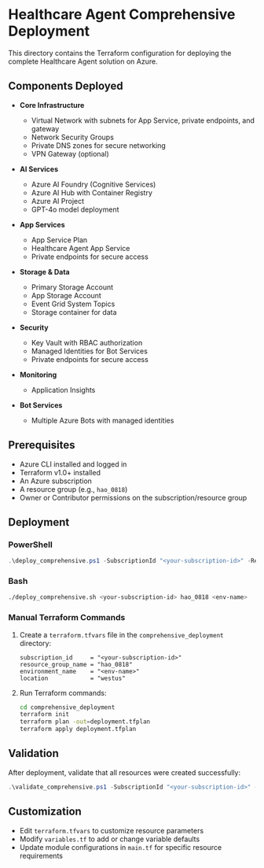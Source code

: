 # Healthcare Agent Comprehensive Deployment

This directory contains the Terraform configuration for deploying the complete Healthcare Agent solution on Azure.

## Components Deployed

- **Core Infrastructure**
  - Virtual Network with subnets for App Service, private endpoints, and gateway
  - Network Security Groups
  - Private DNS zones for secure networking
  - VPN Gateway (optional)

- **AI Services**
  - Azure AI Foundry (Cognitive Services)
  - Azure AI Hub with Container Registry
  - Azure AI Project
  - GPT-4o model deployment

- **App Services**
  - App Service Plan
  - Healthcare Agent App Service
  - Private endpoints for secure access

- **Storage & Data**
  - Primary Storage Account
  - App Storage Account
  - Event Grid System Topics
  - Storage container for data

- **Security**
  - Key Vault with RBAC authorization
  - Managed Identities for Bot Services
  - Private endpoints for secure access

- **Monitoring**
  - Application Insights

- **Bot Services**
  - Multiple Azure Bots with managed identities

## Prerequisites

- Azure CLI installed and logged in
- Terraform v1.0+ installed
- An Azure subscription
- A resource group (e.g., `hao_0818`)
- Owner or Contributor permissions on the subscription/resource group

## Deployment

### PowerShell

```powershell
.\deploy_comprehensive.ps1 -SubscriptionId "<your-subscription-id>" -ResourceGroup "hao_0818" -EnvironmentName "<env-name>"
```

### Bash

```bash
./deploy_comprehensive.sh <your-subscription-id> hao_0818 <env-name>
```

### Manual Terraform Commands

1. Create a `terraform.tfvars` file in the `comprehensive_deployment` directory:
   ```hcl
   subscription_id     = "<your-subscription-id>"
   resource_group_name = "hao_0818"
   environment_name    = "<env-name>"
   location            = "westus"
   ```

2. Run Terraform commands:
   ```bash
   cd comprehensive_deployment
   terraform init
   terraform plan -out=deployment.tfplan
   terraform apply deployment.tfplan
   ```

## Validation

After deployment, validate that all resources were created successfully:

```powershell
.\validate_comprehensive.ps1 -SubscriptionId "<your-subscription-id>" -ResourceGroup "hao_0818"
```

## Customization

- Edit `terraform.tfvars` to customize resource parameters
- Modify `variables.tf` to add or change variable defaults
- Update module configurations in `main.tf` for specific resource requirements
